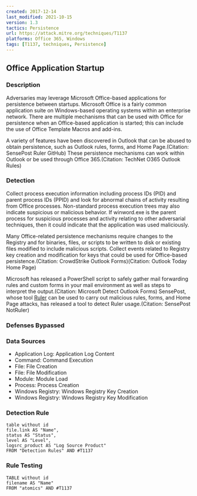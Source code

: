 ```yaml
---
created: 2017-12-14
last_modified: 2021-10-15
version: 1.3
tactics: Persistence
url: https://attack.mitre.org/techniques/T1137
platforms: Office 365, Windows
tags: [T1137, techniques, Persistence]
---
```


## Office Application Startup

### Description

Adversaries may leverage Microsoft Office-based applications for persistence between startups. Microsoft Office is a fairly common application suite on Windows-based operating systems within an enterprise network. There are multiple mechanisms that can be used with Office for persistence when an Office-based application is started; this can include the use of Office Template Macros and add-ins.

A variety of features have been discovered in Outlook that can be abused to obtain persistence, such as Outlook rules, forms, and Home Page.(Citation: SensePost Ruler GitHub) These persistence mechanisms can work within Outlook or be used through Office 365.(Citation: TechNet O365 Outlook Rules)

### Detection

Collect process execution information including process IDs (PID) and parent process IDs (PPID) and look for abnormal chains of activity resulting from Office processes. Non-standard process execution trees may also indicate suspicious or malicious behavior. If winword.exe is the parent process for suspicious processes and activity relating to other adversarial techniques, then it could indicate that the application was used maliciously.

Many Office-related persistence mechanisms require changes to the Registry and for binaries, files, or scripts to be written to disk or existing files modified to include malicious scripts. Collect events related to Registry key creation and modification for keys that could be used for Office-based persistence.(Citation: CrowdStrike Outlook Forms)(Citation: Outlook Today Home Page)

Microsoft has released a PowerShell script to safely gather mail forwarding rules and custom forms in your mail environment as well as steps to interpret the output.(Citation: Microsoft Detect Outlook Forms) SensePost, whose tool [Ruler](https://attack.mitre.org/software/S0358) can be used to carry out malicious rules, forms, and Home Page attacks, has released a tool to detect Ruler usage.(Citation: SensePost NotRuler)

### Defenses Bypassed



### Data Sources

  - Application Log: Application Log Content
  -  Command: Command Execution
  -  File: File Creation
  -  File: File Modification
  -  Module: Module Load
  -  Process: Process Creation
  -  Windows Registry: Windows Registry Key Creation
  -  Windows Registry: Windows Registry Key Modification
### Detection Rule

```dataview
table without id
file.link AS "Name",
status AS "Status",
level AS "Level",
logsrc_product AS "Log Source Product"
FROM "Detection Rules" AND #T1137
```

### Rule Testing

```dataview
TABLE without id
filename AS "Name"
FROM "atomics" AND #T1137
```
